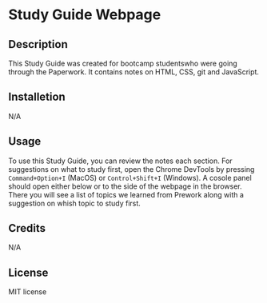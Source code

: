 # Study Guide Webpage

## Description
This Study Guide was created for bootcamp studentswho were going through the Paperwork. It contains notes on HTML, CSS, git and JavaScript.

## Installetion
N/A

## Usage
To use this Study Guide, you can review the notes each section. For suggestions on what to study first, open the Chrome DevTools by pressing `Command+Option+I` (MacOS) or `Control+Shift+I` (Windows). A cosole panel should open either below or to the side of the webpage in the browser. There you will see a list of topics we learned from Prework along with a suggestion on whish topic to study first.

## Credits
N/A

## License
MIT license